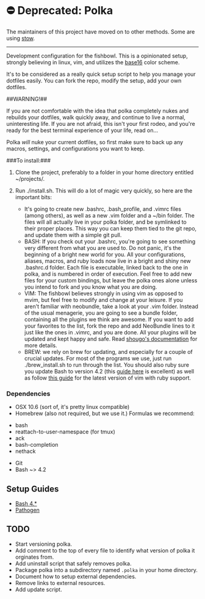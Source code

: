 # ⛔️ Deprecated: Polka

The maintainers of this project have moved on to other methods. Some are using [stow](https://www.gnu.org/software/stow/).

---

Development configuration for the fishbowl. This is a opinionated setup, strongly believing in linux, vim, and utilizes the [base16](https://github.com/chriskempson/base16) color scheme.

It's to be considered as a really quick setup script to help you manage your dotfiles easily. You can fork the repo, modify the setup, add your own dotfiles.

##WARNING!##

If you are not comfortable with the idea that polka completely nukes and rebuilds your dotfiles, walk quickly away, and continue to live a normal, uninteresting life. If you are not afraid, this isn't your first rodeo, and you're ready for the best terminal experience of your life, read on…

Polka *will* nuke your current dotfiles, so first make sure to back up any macros, settings, and configurations you want to keep.

###To install:###

1. Clone the project, preferably to a folder in your home directory entitled ~/projects/.

2. Run ./install.sh. This will do a lot of magic very quickly, so here are the important bits:
    - It's going to create new .bashrc, .bash_profile, and .vimrc files (among others), as well as a new .vim folder and a ~/bin folder. The files will all actually live in your polka folder, and be symlinked to their proper places. This way you can keep them tied to the git repo, and update them with a simple git pull.
    - BASH: If you check out your .bashrc, you're going to see something very different from what you are used to. Do not panic, it's the beginning of a bright new world for you. All your configurations, aliases, macros, and ruby loads now live in a bright and shiny new .bashrc.d folder. Each file is executable, linked back to the one in polka, and is numbered in order of execution. Feel free to add new files for your custom bindings, but leave the polka ones alone unless you intend to fork and you know what you are doing.
    - VIM: The fishbowl believes strongly in using vim as opposed to mvim, but feel free to modify and change at your leisure. If you aren't familiar with neobundle, take a look at your .vim folder. Instead of the usual menagerie, you are going to see a bundle folder, containing all the plugins we think are awesome. If you want to add your favorites to the list, fork the repo and add NeoBundle lines to it just like the ones in .vimrc, and you are done. All your plugins will be updated and kept happy and safe. Read [shougo's documentation](https://github.com/Shougo/neobundle.vim) for more details.
    - BREW: we rely on brew for updating, and especially for a couple of crucial updates. For most of the programs we use, just run ./brew_install.sh to run through the list. You should also ruby sure you update Bash to version 4.2 (this [guide here](http://od-eon.com/blogs/stefan/upgrading-bash-os-x/) is excellent) as well as follow [this guide](http://blog.jerodsanto.net/2011/08/brew-install-vim/) for the latest version of vim with ruby support.

### Dependencies

* OSX 10.6 (sort of, it's pretty linux compatible)
* Homebrew (also not required, but we use it.)
  Formulas we recommend:

- bash
- reattach-to-user-namespace (for tmux)
- ack
- bash-completion
- nethack

* Git
* Bash ~> 4.2

## Setup Guides

* [Bash 4.*](http://stackoverflow.com/a/11704224)
* [Pathogen](https://github.com/tpope/vim-pathogen)

## TODO
* Start versioning polka.
* Add comment to the top of every file to identify what version of polka it orginates from.
* Add uninstall script that safely removes polka.
* Package polka into a subdirectory named `.polka` in your home directory.
* Document how to setup external dependencies.
* Remove links to external resources.
* Add update script.

